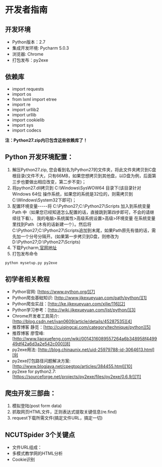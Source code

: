 # 开发者指南

## 开发环境

- Python版本：2.7
- 集成开发环境: Pycharm 5.0.3
- 浏览器: Chrome
- 打包发布：py2exe

## 依赖库

- import requests
- import os
- from lxml import etree
- import re
- import urllib2
- import urllib
- import cookielib
- import sys
- import codecs

**注：Python27.zip内已包含这些依赖库了！**

## Python 开发环境配置：
1. 解压Python27.zip, 您会看到名为Python27的文件夹，将此文件夹拷贝到C盘根目录(文件不大，只有66MB，如果您想拷贝到其他盘，以D盘为例，后面第三步也要做出相应改变，第二步不变)；
2. 将python27.dll拷贝到 C:\Windows\SysWOW64 目录下(该目录针对Windows 64位
操作系统，如果您的系统是32位的，则需拷贝到C:\Windows\System32下即可)；
3. 配置环境变量-----将 C:\Python27\;C:\Python27\Scripts 加入到系统变量Path
中（如果您已经知道怎么配置的话，直接跳到第四步即可，不会的请继续往下看）。
我的电脑>系统属性>高级系统设置>高级>环境变量  在系统变量里找到Path（木有的话新建一个）。然后将 C:\Python27\;C:\Python27\Scripts追加到末尾，如果Path原先有值的话，需先加一个分号分隔开。(如果第一步拷贝到D盘，则修改为 D:\Python27\;D:\Python27\Scripts)
4. 下载Pycharm,[官网地址][6]
5. 打包发布命令 
``` python
python mysetup.py py2exe
```

## 初学者相关教程
- Python官网: [https://www.python.org/][7]
- Python爬虫基础知识: [http://www.jikexueyuan.com/path/python/][1]
- Python爬虫实战：[http://ke.jikexueyuan.com/xilie/116][2]
- Python学习参考：[http://wiki.jikexueyuan.com/list/python/][3]
- Chrome开发者工具简介: [http://blog.csdn.net/ivan0609/article/details/45287535][4]
- 推荐博客 静觅：[http://cuiqingcai.com/category/technique/python][5]
- 推荐博客 廖雪峰: [http://www.liaoxuefeng.com/wiki/0014316089557264a6b348958f449949df42a6d3a2e542c000][8]
- py2exe用法: [http://blog.chinaunix.net/uid-25979788-id-3064613.html][9]
- py2exe打包路径问题解决方案: [http://www.blogjava.net/cpegtop/articles/384455.html][10]
- py2exe for python2.7: [https://sourceforge.net/projects/py2exe/files/py2exe/0.6.9/][11]




## 爬虫开发三部曲：

1. 模拟登陆(post form data)
2. 抓取网页HTML文件，正则表达式提取关键信息(re.find)
3. request下载所需文件(搞定文件URL，搞定一切)

## NCUTSpider 3个关键点

- 文件URL组成：
- 多模式教学网的HTML分析
- Cookie识别

[1]:http://www.jikexueyuan.com/path/python/
[2]:http://ke.jikexueyuan.com/xilie/116
[3]:http://wiki.jikexueyuan.com/list/python/
[4]:http://blog.csdn.net/ivan0609/article/details/45287535
[5]:http://cuiqingcai.com/category/technique/python
[6]:http://www.jetbrains.com/pycharm/download/#section=windows
[7]:https://www.python.org/
[8]:http://www.liaoxuefeng.com/wiki/0014316089557264a6b348958f449949df42a6d3a2e542c000
[9]:http://blog.chinaunix.net/uid-25979788-id-3064613.html
[10]:http://www.blogjava.net/cpegtop/articles/384455.html
[11]:https://sourceforge.net/projects/py2exe/files/py2exe/0.6.9/